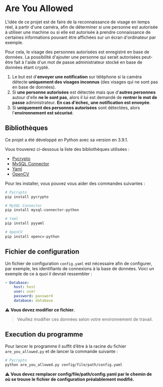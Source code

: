 # Are You Allowed

L'idée de ce projet est de faire de la reconnaissance de visage en temps réel, à partir d'une caméra, afin de déterminer si une personne est autorisée à utiliser une machine ou si elle est autorisée à prendre connaissance de certaines informations pouvant être affichées sur un écran d'ordinateur par exemple.

Pour cela, le visage des personnes autorisées est enregistré en base de données.
La possibilité d'ajouter une personne qui serait autorisées peut-être fait à l'aide d'un mot de passe administrateur stocké en base de données étant crypté.

1. Le but est d'**envoyer une notification** sur téléphone si la caméra détecte **uniquement des visages inconnus** (des visages qui ne sont pas en base de données).
2. Si **une personne autorisées** est détectée mais que d'**autres personnes** autour d'elle **ne le sont pas**, alors il lui est demandé de **rentrer le mot de passe** administrateur. **En cas d'échec, une notification est envoyée**.
3. Si **uniquement des personnes autorisées** sont détectées, alors l'**environnement est sécurisé**.

## Bibliothèques

Ce projet a été développé en Python avec sa version en 3.9.1.

Vous trouverez ci-dessous la liste des bibliothèques utilisées :
- [Pycrypto](https://www.dlitz.net/software/pycrypto/)
- [MySQL Connector](https://dev.mysql.com/doc/connector-python/en/)
- [Yaml](https://pyyaml.org/wiki/PyYAMLDocumentation)
- [OpenCV](https://github.com/opencv/opencv-python)

Pour les installer, vous pouvez vous aider des commandes suivantes :

```bash
# Pycrypto
pip install pycrypto

# MySQL Connector
pip install mysql-connector-python

# Yaml
pip install pyyaml

# OpenCV
pip install opencv-python
```
## Fichier de configuration

Un fichier de configuration `config.yaml` est nécessaire afin de configurer, par exemple, les identifiants de connexions à la base de données.
Voici un exemple de ce à quoi il devrait ressembler :

```yaml
- Database:
    host: host
    user: user
    password: password
    database: database
```
:warning: **Vous devez modifier ce fichier.**
> Veuillez modifier ces données selon votre environnement de travail.

## Execution du programme
Pour lancer le programme il suffit d’être à la racine du fichier `are_you_allowed.py` et de lancer la
commande suivante :
```bash
# Pycrypto
python are_you_allowed.py config/file/path/config.yaml
```

:warning: **Vous devez remplacer config/file/path/config.yaml par le chemin de où se trouve le fichier de configuration préalablement modifié.**